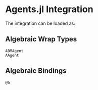 # Agents.jl Integration

The integration can be loaded as:

## Algebraic Wrap Types

```@docs
ABMAgent
AAgent
```

## Algebraic Bindings

```@docs
@a
```
